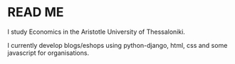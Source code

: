 # READ ME
I study Economics in the Aristotle University of Thessaloniki.

I currently develop blogs/eshops using python-django, html, css and some javascript for organisations.

